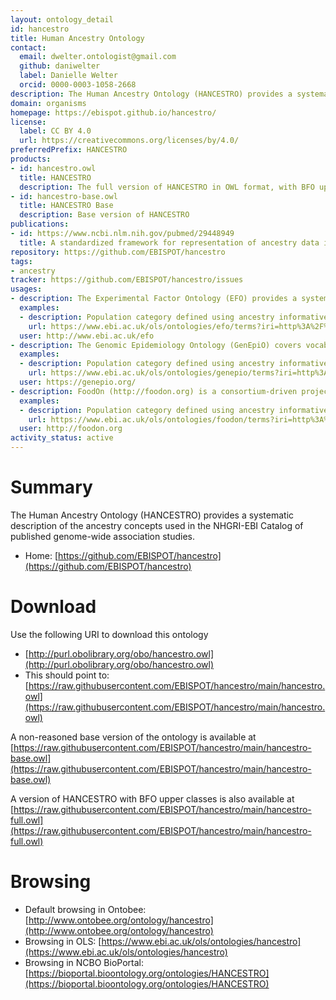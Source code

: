 ```yaml
---
layout: ontology_detail
id: hancestro
title: Human Ancestry Ontology
contact:
  email: dwelter.ontologist@gmail.com
  github: daniwelter
  label: Danielle Welter
  orcid: 0000-0003-1058-2668
description: The Human Ancestry Ontology (HANCESTRO) provides a systematic description of the ancestry concepts used in the NHGRI-EBI Catalog of published genome-wide association studies.
domain: organisms
homepage: https://ebispot.github.io/hancestro/
license:
  label: CC BY 4.0
  url: https://creativecommons.org/licenses/by/4.0/
preferredPrefix: HANCESTRO
products:
- id: hancestro.owl
  title: HANCESTRO
  description: The full version of HANCESTRO in OWL format, with BFO upper hierarchy for easier integration with other ontologies
- id: hancestro-base.owl
  title: HANCESTRO Base
  description: Base version of HANCESTRO
publications:
- id: https://www.ncbi.nlm.nih.gov/pubmed/29448949
  title: A standardized framework for representation of ancestry data in genomics studies, with application to the NHGRI-EBI GWAS Catalog
repository: https://github.com/EBISPOT/hancestro
tags:
- ancestry
tracker: https://github.com/EBISPOT/hancestro/issues
usages:
- description: The Experimental Factor Ontology (EFO) provides a systematic description of many experimental variables available in EBI databases, and for external projects such as the NHGRI GWAS catalogue. It combines parts of several biological ontologies, such as anatomy, disease and chemical compounds.
  examples:
  - description: Population category defined using ancestry informative markers (AIMs) based on genetic/genomic data
    url: https://www.ebi.ac.uk/ols/ontologies/efo/terms?iri=http%3A%2F%2Fpurl.obolibrary.org%2Fobo%2FHANCESTRO_0004&viewMode=All&siblings=false
  user: http://www.ebi.ac.uk/efo
- description: The Genomic Epidemiology Ontology (GenEpiO) covers vocabulary necessary to identify, document and research foodborne pathogens and associated outbreaks.
  examples:
  - description: Population category defined using ancestry informative markers (AIMs) based on genetic/genomic data
    url: https://www.ebi.ac.uk/ols/ontologies/genepio/terms?iri=http%3A%2F%2Fpurl.obolibrary.org%2Fobo%2FHANCESTRO_0004&viewMode=All&siblings=false
  user: https://genepio.org/
- description: FoodOn (http://foodon.org) is a consortium-driven project to build a comprehensive and easily accessible global farm-to-fork ontology about food, that accurately and consistently describes foods commonly known in cultures from around the world.
  examples:
  - description: Population category defined using ancestry informative markers (AIMs) based on genetic/genomic data
    url: https://www.ebi.ac.uk/ols/ontologies/foodon/terms?iri=http%3A%2F%2Fpurl.obolibrary.org%2Fobo%2FHANCESTRO_0004&viewMode=All&siblings=false
  user: http://foodon.org
activity_status: active
---
```


# Summary

The Human Ancestry Ontology (HANCESTRO) provides a systematic description of the ancestry concepts used in the NHGRI-EBI Catalog of published genome-wide association studies.

* Home: [https://github.com/EBISPOT/hancestro](https://github.com/EBISPOT/hancestro)  

# Download

Use the following URI to download this ontology

* [http://purl.obolibrary.org/obo/hancestro.owl](http://purl.obolibrary.org/obo/hancestro.owl)
* This should point to: [https://raw.githubusercontent.com/EBISPOT/hancestro/main/hancestro.owl](https://raw.githubusercontent.com/EBISPOT/hancestro/main/hancestro.owl)

A non-reasoned base version of the ontology is available at [https://raw.githubusercontent.com/EBISPOT/hancestro/main/hancestro-base.owl](https://raw.githubusercontent.com/EBISPOT/hancestro/main/hancestro-base.owl)

A version of HANCESTRO with BFO upper classes is also available at [https://raw.githubusercontent.com/EBISPOT/hancestro/main/hancestro-full.owl](https://raw.githubusercontent.com/EBISPOT/hancestro/main/hancestro-full.owl)


# Browsing

* Default browsing in Ontobee: [http://www.ontobee.org/ontology/hancestro](http://www.ontobee.org/ontology/hancestro)
* Browsing in OLS:
[https://www.ebi.ac.uk/ols/ontologies/hancestro](https://www.ebi.ac.uk/ols/ontologies/hancestro)
* Browsing in NCBO BioPortal: [https://bioportal.bioontology.org/ontologies/HANCESTRO](https://bioportal.bioontology.org/ontologies/HANCESTRO)
